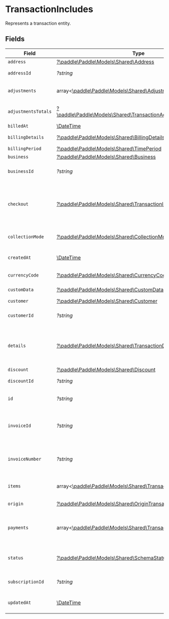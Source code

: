 # TransactionIncludes

Represents a transaction entity.


## Fields

| Field                                                                                                                                                                                                   | Type                                                                                                                                                                                                    | Required                                                                                                                                                                                                | Description                                                                                                                                                                                             | Example                                                                                                                                                                                                 |
| ------------------------------------------------------------------------------------------------------------------------------------------------------------------------------------------------------- | ------------------------------------------------------------------------------------------------------------------------------------------------------------------------------------------------------- | ------------------------------------------------------------------------------------------------------------------------------------------------------------------------------------------------------- | ------------------------------------------------------------------------------------------------------------------------------------------------------------------------------------------------------- | ------------------------------------------------------------------------------------------------------------------------------------------------------------------------------------------------------- |
| `address`                                                                                                                                                                                               | [?\paddle\Paddle\Models\Shared\Address](../../Models/Shared/Address.md)                                                                                                                                 | :heavy_minus_sign:                                                                                                                                                                                      | Represents an address entity.                                                                                                                                                                           |                                                                                                                                                                                                         |
| `addressId`                                                                                                                                                                                             | *?string*                                                                                                                                                                                               | :heavy_minus_sign:                                                                                                                                                                                      | Unique Paddle ID for this address entity, prefixed with `add_`.                                                                                                                                         | add_01gm302t81w94gyjpjpqypkzkf                                                                                                                                                                          |
| `adjustments`                                                                                                                                                                                           | array<[\paddle\Paddle\Models\Shared\Adjustment2](../../Models/Shared/Adjustment2.md)>                                                                                                                   | :heavy_minus_sign:                                                                                                                                                                                      | List of adjustments for this transaction. Returned when the `include` parameter is used.                                                                                                                |                                                                                                                                                                                                         |
| `adjustmentsTotals`                                                                                                                                                                                     | [?\paddle\Paddle\Models\Shared\TransactionAdjustmentsTotalsInclude](../../Models/Shared/TransactionAdjustmentsTotalsInclude.md)                                                                         | :heavy_minus_sign:                                                                                                                                                                                      | Breakdown of all the adjustments made against a transaction in the transaction currency.                                                                                                                |                                                                                                                                                                                                         |
| `billedAt`                                                                                                                                                                                              | [\DateTime](https://www.php.net/manual/en/class.datetime.php)                                                                                                                                           | :heavy_minus_sign:                                                                                                                                                                                      | RFC 3339 datetime string.                                                                                                                                                                               | 2024-10-12T07:20:50.52Z                                                                                                                                                                                 |
| `billingDetails`                                                                                                                                                                                        | [?\paddle\Paddle\Models\Shared\BillingDetails2](../../Models/Shared/BillingDetails2.md)                                                                                                                 | :heavy_minus_sign:                                                                                                                                                                                      | Details for invoicing. Required if `collection_mode` is `manual`.                                                                                                                                       |                                                                                                                                                                                                         |
| `billingPeriod`                                                                                                                                                                                         | [?\paddle\Paddle\Models\Shared\TimePeriod](../../Models/Shared/TimePeriod.md)                                                                                                                           | :heavy_minus_sign:                                                                                                                                                                                      | N/A                                                                                                                                                                                                     |                                                                                                                                                                                                         |
| `business`                                                                                                                                                                                              | [?\paddle\Paddle\Models\Shared\Business](../../Models/Shared/Business.md)                                                                                                                               | :heavy_minus_sign:                                                                                                                                                                                      | Represents a business entity.                                                                                                                                                                           |                                                                                                                                                                                                         |
| `businessId`                                                                                                                                                                                            | *?string*                                                                                                                                                                                               | :heavy_minus_sign:                                                                                                                                                                                      | Unique Paddle ID for this business entity, prefixed with `biz_`.                                                                                                                                        | biz_01grrebrzaee2qj2fqqhmcyzaj                                                                                                                                                                          |
| `checkout`                                                                                                                                                                                              | [?\paddle\Paddle\Models\Shared\TransactionIncludesCheckout](../../Models/Shared/TransactionIncludesCheckout.md)                                                                                         | :heavy_minus_sign:                                                                                                                                                                                      | Paddle Checkout details for this transaction. Always included for automatically-collected transactions. Included where `billing_details.enable_checkout` is `true` for manually-collected transactions. |                                                                                                                                                                                                         |
| `collectionMode`                                                                                                                                                                                        | [?\paddle\Paddle\Models\Shared\CollectionMode2](../../Models/Shared/CollectionMode2.md)                                                                                                                 | :heavy_minus_sign:                                                                                                                                                                                      | How payment is collected. `automatic` for checkout, `manual` for invoices.                                                                                                                              |                                                                                                                                                                                                         |
| `createdAt`                                                                                                                                                                                             | [\DateTime](https://www.php.net/manual/en/class.datetime.php)                                                                                                                                           | :heavy_minus_sign:                                                                                                                                                                                      | RFC 3339 datetime string of when this entity was created. Set automatically by Paddle.                                                                                                                  | 2024-10-12T07:20:50.52Z                                                                                                                                                                                 |
| `currencyCode`                                                                                                                                                                                          | [?\paddle\Paddle\Models\Shared\CurrencyCode2](../../Models/Shared/CurrencyCode2.md)                                                                                                                     | :heavy_minus_sign:                                                                                                                                                                                      | Supported three-letter ISO 4217 currency code.                                                                                                                                                          |                                                                                                                                                                                                         |
| `customData`                                                                                                                                                                                            | [?\paddle\Paddle\Models\Shared\CustomData](../../Models/Shared/CustomData.md)                                                                                                                           | :heavy_minus_sign:                                                                                                                                                                                      | Your own structured key-value data.                                                                                                                                                                     |                                                                                                                                                                                                         |
| `customer`                                                                                                                                                                                              | [?\paddle\Paddle\Models\Shared\Customer](../../Models/Shared/Customer.md)                                                                                                                               | :heavy_minus_sign:                                                                                                                                                                                      | Represents a customer entity.                                                                                                                                                                           |                                                                                                                                                                                                         |
| `customerId`                                                                                                                                                                                            | *?string*                                                                                                                                                                                               | :heavy_minus_sign:                                                                                                                                                                                      | Unique Paddle ID for this customer entity, prefixed with `ctm_`.                                                                                                                                        | ctm_01grnn4zta5a1mf02jjze7y2ys                                                                                                                                                                          |
| `details`                                                                                                                                                                                               | [?\paddle\Paddle\Models\Shared\TransactionDetails](../../Models/Shared/TransactionDetails.md)                                                                                                           | :heavy_minus_sign:                                                                                                                                                                                      | Calculated totals for a transaction, including proration, discounts, tax, and currency conversion. Considered the source of truth for totals on a transaction.                                          |                                                                                                                                                                                                         |
| `discount`                                                                                                                                                                                              | [?\paddle\Paddle\Models\Shared\Discount](../../Models/Shared/Discount.md)                                                                                                                               | :heavy_minus_sign:                                                                                                                                                                                      | Represents a discount entity.                                                                                                                                                                           |                                                                                                                                                                                                         |
| `discountId`                                                                                                                                                                                            | *?string*                                                                                                                                                                                               | :heavy_minus_sign:                                                                                                                                                                                      | Unique Paddle ID for this discount, prefixed with `dsc_`.                                                                                                                                               | dsc_01gv5kpg05xp104ek2fmgjwttf                                                                                                                                                                          |
| `id`                                                                                                                                                                                                    | *?string*                                                                                                                                                                                               | :heavy_minus_sign:                                                                                                                                                                                      | Unique Paddle ID for this transaction entity, prefixed with `txn_`.                                                                                                                                     | txn_01h04vsbhqc62t8hmd4z3b578c                                                                                                                                                                          |
| `invoiceId`                                                                                                                                                                                             | *?string*                                                                                                                                                                                               | :heavy_minus_sign:                                                                                                                                                                                      | Paddle ID of the invoice that this transaction is related to, prefixed with `inv_`. Used for compatibility with the initial version of the Paddle Invoice API.                                          | inv_01ghbk4xjn4qdsmstcwzgcgg35                                                                                                                                                                          |
| `invoiceNumber`                                                                                                                                                                                         | *?string*                                                                                                                                                                                               | :heavy_minus_sign:                                                                                                                                                                                      | Invoice number for this transaction. Automatically generated by Paddle when you mark a transaction as `billed` where `collection_mode` is `manual`.                                                     | 123-45678                                                                                                                                                                                               |
| `items`                                                                                                                                                                                                 | array<[\paddle\Paddle\Models\Shared\TransactionItem](../../Models/Shared/TransactionItem.md)>                                                                                                           | :heavy_minus_sign:                                                                                                                                                                                      | List of items on this transaction. For calculated totals, use `details.line_items`.                                                                                                                     |                                                                                                                                                                                                         |
| `origin`                                                                                                                                                                                                | [?\paddle\Paddle\Models\Shared\OriginTransaction](../../Models/Shared/OriginTransaction.md)                                                                                                             | :heavy_minus_sign:                                                                                                                                                                                      | Describes how this transaction was created.                                                                                                                                                             |                                                                                                                                                                                                         |
| `payments`                                                                                                                                                                                              | array<[\paddle\Paddle\Models\Shared\TransactionPaymentAttempt](../../Models/Shared/TransactionPaymentAttempt.md)>                                                                                       | :heavy_minus_sign:                                                                                                                                                                                      | List of payment attempts for this transaction, including successful payments. Sorted by `created_at` in descending order, so most recent attemps are returned first.                                    |                                                                                                                                                                                                         |
| `status`                                                                                                                                                                                                | [?\paddle\Paddle\Models\Shared\SchemaStatusTransaction](../../Models/Shared/SchemaStatusTransaction.md)                                                                                                 | :heavy_minus_sign:                                                                                                                                                                                      | Status of this transaction. You may set a transaction to `billed` or `canceled`, other statuses are set automatically by Paddle.                                                                        |                                                                                                                                                                                                         |
| `subscriptionId`                                                                                                                                                                                        | *?string*                                                                                                                                                                                               | :heavy_minus_sign:                                                                                                                                                                                      | Unique Paddle ID for this subscription entity, prefixed with `sub_`.                                                                                                                                    | sub_01h04vsc0qhwtsbsxh3422wjs4                                                                                                                                                                          |
| `updatedAt`                                                                                                                                                                                             | [\DateTime](https://www.php.net/manual/en/class.datetime.php)                                                                                                                                           | :heavy_minus_sign:                                                                                                                                                                                      | RFC 3339 datetime string of when this entity was updated. Set automatically by Paddle.                                                                                                                  | 2024-10-13T07:20:50.52Z                                                                                                                                                                                 |